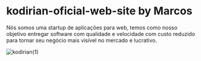 # kodirian-oficial-web-site by Marcos

Nós somos uma startup de aplicações para web, temos como nosso objetivo entregar software com qualidade
e velocidade com custo reduzido para tornar seu negócio mais visível no mercado e lucrativo.

![kodirian(1)](https://user-images.githubusercontent.com/36008397/98289818-8659a500-1f87-11eb-8272-b1049ffef060.png)

